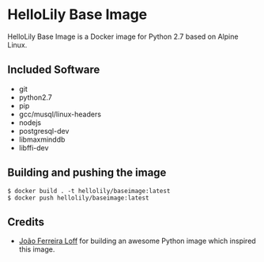 # HelloLily Base Image

HelloLily Base Image is a Docker image for
Python 2.7 based on Alpine Linux.

## Included Software

- git
- python2.7
- pip
- gcc/musql/linux-headers
- nodejs
- postgresql-dev
- libmaxminddb
 - libffi-dev

## Building and pushing the image

```shell
$ docker build . -t hellolily/baseimage:latest
$ docker push hellolily/baseimage:latest
```

## Credits

- [João Ferreira Loff](https://github.com/jfloff) for building an awesome Python image which inspired this image.
